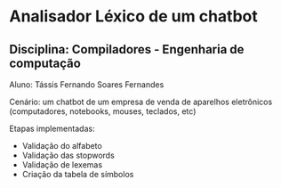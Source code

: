 # Analisador Léxico de um chatbot 
## Disciplina: Compiladores - Engenharia de computação
Aluno: Tássis Fernando Soares Fernandes

Cenário: um chatbot de um empresa de venda de aparelhos eletrônicos (computadores, notebooks, mouses, teclados, etc)

Etapas implementadas:
- Validação do alfabeto
- Validação das stopwords
- Validação de lexemas
- Criação da tabela de símbolos
